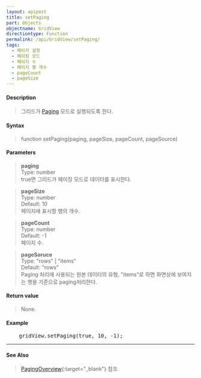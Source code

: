 ```yaml
---
layout: apipost
title: setPaging
part: Objects
objectname: GridView
directiontype: Function
permalink: /api/GridView/setPaging/
tags: 
  - 페이지 설정
  - 페이징 모드
  - 페이지 수
  - 페이지 행 개수
  - pageCount
  - pageSize
---
```



#### Description

> 그리드가 [Paging](/api/features/Paging/) 모드로 실행되도록 한다. 

#### Syntax

> function setPaging(paging, pageSize, pageCount, pageSource)

#### Parameters

> **paging**  
> Type: number  
> true면 그리드가 페이징 모드로 데이터를 표시한다.

> **pageSize**  
> Type: number  
> Default: 10  
> 페이지에 표시할 행의 개수.

> **pageCount**  
> Type: number  
> Default: -1  
> 페이지 수.

> **pageSoruce**  
> Type: "rows" | "items"  
> Default: "rows"  
> Paging 처리에 사용되는 원본 데이터의 유형, "items"로 하면 화면상에 보여지는 행을 기준으로 paging처리한다.

#### Return value

> None.

#### Example

<pre class="prettyprint">
    gridView.setPaging(true, 10, -1);
</pre>

---

#### See Also

> [PagingOverview](http://demo.realgrid.com/Demo/PagingOverview#){:target="_blank"} 참조